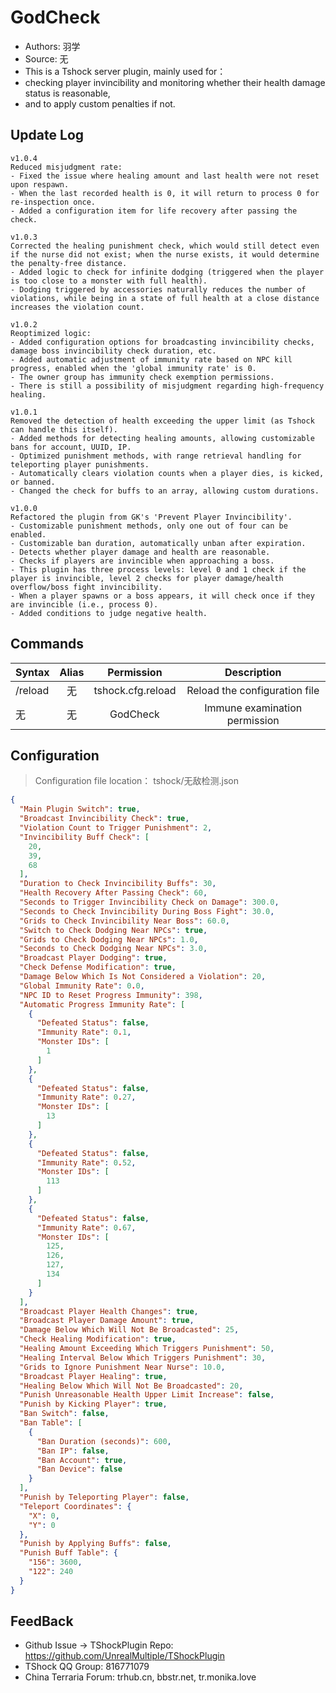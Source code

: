 # GodCheck

- Authors: 羽学
- Source: 无
- This is a Tshock server plugin, mainly used for：
- checking player invincibility and monitoring whether their health damage status is reasonable, 
- and to apply custom penalties if not.

## Update Log

```
v1.0.4
Reduced misjudgment rate:
- Fixed the issue where healing amount and last health were not reset upon respawn.
- When the last recorded health is 0, it will return to process 0 for re-inspection once.
- Added a configuration item for life recovery after passing the check.

v1.0.3
Corrected the healing punishment check, which would still detect even if the nurse did not exist; when the nurse exists, it would determine the penalty-free distance.
- Added logic to check for infinite dodging (triggered when the player is too close to a monster with full health).
- Dodging triggered by accessories naturally reduces the number of violations, while being in a state of full health at a close distance increases the violation count.

v1.0.2
Reoptimized logic:
- Added configuration options for broadcasting invincibility checks, damage boss invincibility check duration, etc.
- Added automatic adjustment of immunity rate based on NPC kill progress, enabled when the 'global immunity rate' is 0.
- The owner group has immunity check exemption permissions.
- There is still a possibility of misjudgment regarding high-frequency healing.

v1.0.1
Removed the detection of health exceeding the upper limit (as Tshock can handle this itself).
- Added methods for detecting healing amounts, allowing customizable bans for account, UUID, IP.
- Optimized punishment methods, with range retrieval handling for teleporting player punishments.
- Automatically clears violation counts when a player dies, is kicked, or banned.
- Changed the check for buffs to an array, allowing custom durations.

v1.0.0
Refactored the plugin from GK's 'Prevent Player Invincibility'.
- Customizable punishment methods, only one out of four can be enabled.
- Customizable ban duration, automatically unban after expiration.
- Detects whether player damage and health are reasonable.
- Checks if players are invincible when approaching a boss.
- This plugin has three process levels: level 0 and 1 check if the player is invincible, level 2 checks for player damage/health overflow/boss fight invincibility.
- When a player spawns or a boss appears, it will check once if they are invincible (i.e., process 0).
- Added conditions to judge negative health.
```

## Commands

| Syntax                             | Alias  |       Permission       |                   Description                   |
| -------------------------------- | :---: | :--------------: | :--------------------------------------: |
| /reload  | 无 |   tshock.cfg.reload    |    Reload the configuration file    |
| 无  | 无 |   GodCheck    |    Immune examination permission    |

## Configuration
> Configuration file location： tshock/无敌检测.json
```json
{
  "Main Plugin Switch": true,
  "Broadcast Invincibility Check": true,
  "Violation Count to Trigger Punishment": 2,
  "Invincibility Buff Check": [
    20,
    39,
    68
  ],
  "Duration to Check Invincibility Buffs": 30,
  "Health Recovery After Passing Check": 60,
  "Seconds to Trigger Invincibility Check on Damage": 300.0,
  "Seconds to Check Invincibility During Boss Fight": 30.0,
  "Grids to Check Invincibility Near Boss": 60.0,
  "Switch to Check Dodging Near NPCs": true,
  "Grids to Check Dodging Near NPCs": 1.0,
  "Seconds to Check Dodging Near NPCs": 3.0,
  "Broadcast Player Dodging": true,
  "Check Defense Modification": true,
  "Damage Below Which Is Not Considered a Violation": 20,
  "Global Immunity Rate": 0.0,
  "NPC ID to Reset Progress Immunity": 398,
  "Automatic Progress Immunity Rate": [
    {
      "Defeated Status": false,
      "Immunity Rate": 0.1,
      "Monster IDs": [
        1
      ]
    },
    {
      "Defeated Status": false,
      "Immunity Rate": 0.27,
      "Monster IDs": [
        13
      ]
    },
    {
      "Defeated Status": false,
      "Immunity Rate": 0.52,
      "Monster IDs": [
        113
      ]
    },
    {
      "Defeated Status": false,
      "Immunity Rate": 0.67,
      "Monster IDs": [
        125,
        126,
        127,
        134
      ]
    }
  ],
  "Broadcast Player Health Changes": true,
  "Broadcast Player Damage Amount": true,
  "Damage Below Which Will Not Be Broadcasted": 25,
  "Check Healing Modification": true,
  "Healing Amount Exceeding Which Triggers Punishment": 50,
  "Healing Interval Below Which Triggers Punishment": 30,
  "Grids to Ignore Punishment Near Nurse": 10.0,
  "Broadcast Player Healing": true,
  "Healing Below Which Will Not Be Broadcasted": 20,
  "Punish Unreasonable Health Upper Limit Increase": false,
  "Punish by Kicking Player": true,
  "Ban Switch": false,
  "Ban Table": [
    {
      "Ban Duration (seconds)": 600,
      "Ban IP": false,
      "Ban Account": true,
      "Ban Device": false
    }
  ],
  "Punish by Teleporting Player": false,
  "Teleport Coordinates": {
    "X": 0,
    "Y": 0
  },
  "Punish by Applying Buffs": false,
  "Punish Buff Table": {
    "156": 3600,
    "122": 240
  }
}
```
## FeedBack
- Github Issue -> TShockPlugin Repo: https://github.com/UnrealMultiple/TShockPlugin
- TShock QQ Group: 816771079
- China Terraria Forum: trhub.cn, bbstr.net, tr.monika.love